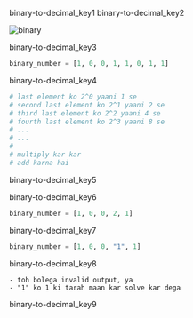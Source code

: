 binary-to-decimal_key1
binary-to-decimal_key2


![binary](../assets/binary.jpg)

binary-to-decimal_key3


```python
binary_number = [1, 0, 0, 1, 1, 0, 1, 1]
```

binary-to-decimal_key4


```python
# last element ko 2^0 yaani 1 se
# second last element ko 2^1 yaani 2 se
# third last element ko 2^2 yaani 4 se
# fourth last element ko 2^3 yaani 8 se
# ...
# ...
# 
# multiply kar kar
# add karna hai
```

binary-to-decimal_key5


binary-to-decimal_key6
```python
binary_number = [1, 0, 0, 2, 1]
```

binary-to-decimal_key7


```python
binary_number = [1, 0, 0, "1", 1]
```

binary-to-decimal_key8


    - toh bolega invalid output, ya
    - "1" ko 1 ki tarah maan kar solve kar dega

binary-to-decimal_key9
